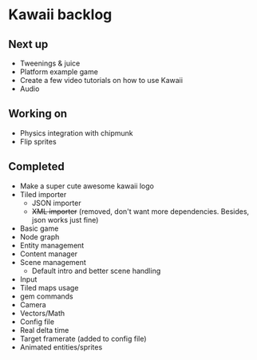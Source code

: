 # Kawaii backlog

## Next up
* Tweenings & juice
* Platform example game
* Create a few video tutorials on how to use Kawaii
* Audio

## Working on
* Physics integration with chipmunk
* Flip sprites

## Completed
* Make a super cute awesome kawaii logo
* Tiled importer
	* JSON importer
	* <del>XML importer</del> (removed, don't want more dependencies. Besides, json works just fine)
* Basic game
* Node graph
* Entity management
* Content manager
* Scene management
	* Default intro and better scene handling
* Input
* Tiled maps usage
* gem commands
* Camera
* Vectors/Math
* Config file
* Real delta time
* Target framerate (added to config file)
* Animated entities/sprites